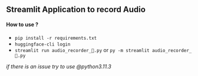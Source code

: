 ## Streamlit Application to record Audio

#### How to use ?
- `pip install -r requirements.txt`
- `huggingface-cli login`
- `streamlit run audio_recorder_🎤.py` or `py -m streamlit audio_recorder_🎤.py`    

*if there is an issue try to use @python3.11.3*